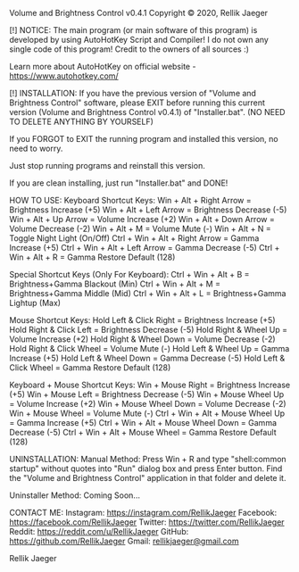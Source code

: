 
Volume and Brightness Control v0.4.1 Copyright © 2020, Rellik Jaeger

[!] NOTICE:
The main program (or main software of this program)
is developed by using AutoHotKey Script and Compiler!
I do not own any single code of this program!
Credit to the owners of all sources :)

Learn more about AutoHotKey on official website
	- https://www.autohotkey.com/


[!] INSTALLATION:
If you have the previous version of "Volume and Brightness Control"
 software, please EXIT before running this current version (Volume 
 and Brightness Control v0.4.1) of "Installer.bat". 
 (NO NEED TO DELETE ANYTHING BY YOURSELF)

If you FORGOT to EXIT the running program and installed this
version, no need to worry.

Just stop running programs and reinstall this version.

If you are clean installing, just run "Installer.bat" and DONE!


HOW TO USE:
Keyboard Shortcut Keys:
    Win  + Alt + Right Arrow       = Brightness Increase (+5)
    Win  + Alt + Left Arrow        = Brightness Decrease (-5)
    Win  + Alt + Up Arrow          = Volume Increase (+2)
    Win  + Alt + Down Arrow        = Volume Decrease (-2)
    Win  + Alt + M                 = Volume Mute (-)
    Win  + Alt + N                 = Toggle Night Light (On/Off)
    Ctrl + Win + Alt + Right Arrow = Gamma Increase (+5)
    Ctrl + Win + Alt + Left Arrow  = Gamma Decrease (-5)
    Ctrl + Win + Alt + R           = Gamma Restore Default (128)

Special Shortcut Keys (Only For Keyboard):
    Ctrl + Win + Alt + B = Brightness+Gamma Blackout (Min)
    Ctrl + Win + Alt + M = Brightness+Gamma Middle (Mid)
    Ctrl + Win + Alt + L = Brightness+Gamma Lightup (Max)

Mouse Shortcut Keys:
    Hold Left  & Click Right = Brightness Increase (+5)
    Hold Right & Click Left  = Brightness Decrease (-5)
    Hold Right & Wheel Up    = Volume Increase (+2)
    Hold Right & Wheel Down  = Volume Decrease (-2)
    Hold Right & Click Wheel = Volume Mute (-)
    Hold Left  & Wheel Up    = Gamma Increase (+5)
    Hold Left  & Wheel Down  = Gamma Decrease (-5)
    Hold Left  & Click Wheel = Gamma Restore Default (128)

Keyboard + Mouse Shortcut Keys:
    Win + Mouse Right                   = Brightness Increase (+5)
    Win + Mouse Left                    = Brightness Decrease (-5)
    Win + Mouse Wheel Up                = Volume Increase (+2)
    Win + Mouse Wheel Down              = Volume Decrease (-2)
    Win + Mouse Wheel                   = Volume Mute (-)
    Ctrl + Win + Alt + Mouse Wheel Up   = Gamma Increase (+5)
    Ctrl + Win + Alt + Mouse Wheel Down = Gamma Decrease (-5)
    Ctrl + Win + Alt + Mouse Wheel      = Gamma Restore Default (128)

UNINSTALLATION:
    Manual Method:
        Press Win + R and type "shell:common startup" without quotes
        into "Run" dialog box and press Enter button.
        Find the "Volume and Brightness Control" application in that
        folder and delete it.

Uninstaller Method:
    Coming Soon...


CONTACT ME:
    Instagram: https://instagram.com/RellikJaeger
    Facebook: https://facebook.com/RellikJaeger
    Twitter: https://twitter.com/RellikJaeger
    Reddit: https://reddit.com/u/RellikJaeger
    GitHub: https://github.com/RellikJaeger
    Gmail: rellikjaeger@gmail.com


  Rellik Jaeger
